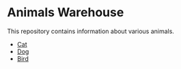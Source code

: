 # Animals Warehouse

This repository contains information about various animals.

- [Cat](cat.md)
- [Dog](dog.md)
- [Bird](bird.md)

